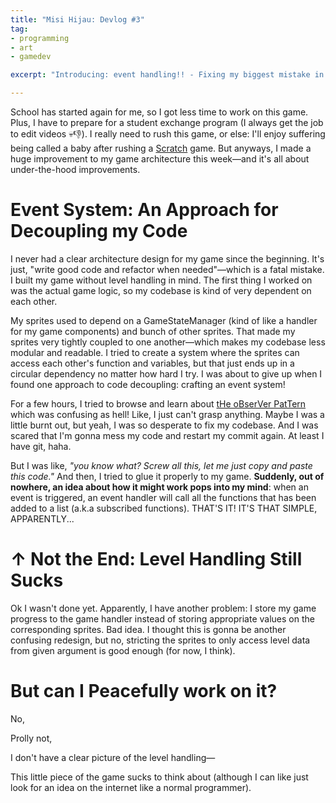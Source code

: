 ```yaml
---
title: "Misi Hijau: Devlog #3"
tag:
- programming
- art
- gamedev

excerpt: "Introducing: event handling!! - Fixing my biggest mistake in making Misi Hijau"

---
```


School has started again for me, so I got less time to work on this game. Plus, I have to prepare for a student exchange program (I always get the job to edit videos 💀👎). I really need to rush this game, or else: I'll enjoy suffering being called a baby after rushing a [Scratch](https://scratch.mit.edu) game. But anyways, I made a huge improvement to my game architecture this week—and it's all about under-the-hood improvements.

# Event System: An Approach for Decoupling my Code

I never had a clear architecture design for my game since the beginning. It's just, "write good code and refactor when needed"—which is a fatal mistake. I built my game without level handling in mind. The first thing I worked on was the actual game logic, so my codebase is kind of very dependent on each other. 

My sprites used to depend on a GameStateManager (kind of like a handler for my game components) and bunch of other sprites. That made my sprites very tightly coupled to one another—which makes my codebase less modular and readable. I tried to create a system where the sprites can access each other's function and variables, but that just ends up in a circular dependency no matter how hard I try. I was about to give up when I found one approach to code decoupling: crafting an event system!

For a few hours, I tried to browse and learn about [tHe oBserVer PatTern](https://en.wikipedia.org/wiki/Observer_pattern) which was confusing as hell! Like, I just can't grasp anything. Maybe I was a little burnt out, but yeah, I was so desperate to fix my codebase. And I was scared that I'm gonna mess my code and restart my commit again. At least I have git, haha.

But I was like, *"you know what? Screw all this, let me just copy and paste this code."* And then, I tried to glue it properly to my game. **Suddenly, out of nowhere, an idea about how it might work pops into my mind**: when an event is triggered, an event handler will call all the functions that has been added to a list (a.k.a subscribed functions). THAT'S IT! IT'S THAT SIMPLE, APPARENTLY...

# ↑ Not the End: Level Handling Still Sucks
Ok I wasn't done yet. Apparently, I have another problem: I store my game progress to the game handler instead of storing appropriate values on the corresponding sprites. Bad idea. I thought this is gonna be another confusing redesign, but no, stricting the sprites to only access level data from given argument is good enough (for now, I think).

# But can I Peacefully work on it?
No,

Prolly not,

I don't have a clear picture of the level handling—

This little piece of the game sucks to think about (although I can like just look for an idea on the internet like a normal programmer).
